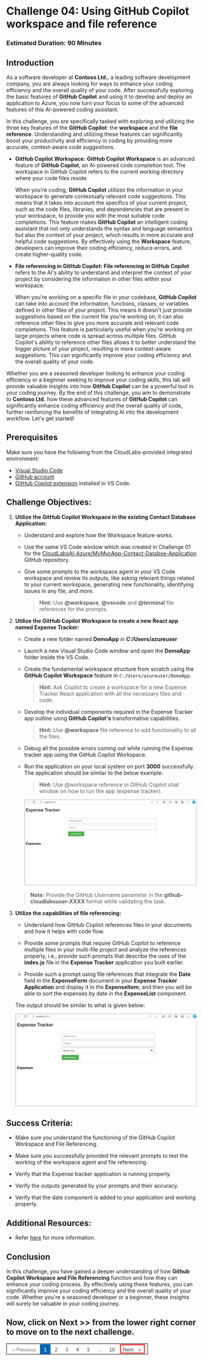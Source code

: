 # Challenge 04: Using GitHub Copilot workspace and file reference

### Estimated Duration: 90 Minutes

## Introduction

As a software developer at **Contoso Ltd.**, a leading software development company, you are always looking for ways to enhance your coding efficiency and the overall quality of your code. After successfully exploring the basic features of **GitHub Copilot** and using it to develop and deploy an application to Azure, you now turn your focus to some of the advanced features of this AI-powered coding assistant.

In this challenge, you are specifically tasked with exploring and utilizing the three key features of the **GitHub Copilot**: the **workspace** and the **file reference**. Understanding and utilizing these features can significantly boost your productivity and efficiency in coding by providing more accurate, context-aware code suggestions.

- **GitHub Copilot Workspace:** **GitHub Copilot Workspace** is an advanced feature of **GitHub Copilot**, an AI-powered code completion tool. The workspace in GitHub Copilot refers to the current working directory where your code files reside.

   When you're coding, **GitHub Copilot** utilizes the information in your workspace to generate contextually relevant code suggestions. This means that it takes into account the specifics of your current project, such as the code files, libraries, and dependencies that are present in your workspace, to provide you with the most suitable code completions. This feature makes **GitHub Copilot** an intelligent coding assistant that not only understands the syntax and language semantics but also the context of your project, which results in more accurate and helpful code suggestions.
   By effectively using the **Workspace** feature, developers can improve their coding efficiency, reduce errors, and create higher-quality code.

- **File referencing in GitHub Copilot:** **File referencing in GitHub Copilot** refers to the AI's ability to understand and interpret the context of your project by considering the information in other files within your workspace.

   When you're working on a specific file in your codebase, **GitHub Copilot** can take into account the information, functions, classes, or variables defined in other files of your project. This means it doesn't just provide suggestions based on the current file you're working on; it can also reference other files to give you more accurate and relevant code completions. This feature is particularly useful when you're working on large projects where code is spread across multiple files. GitHub Copilot's ability to reference other files allows it to better understand the bigger picture of your project, resulting in more context-aware suggestions. This can significantly improve your coding efficiency and the overall quality of your code.

Whether you are a seasoned developer looking to enhance your coding efficiency or a beginner seeking to improve your coding skills, this lab will provide valuable insights into how **GitHub Copilot** can be a powerful tool in your coding journey. By the end of this challenge, you aim to demonstrate to **Contoso Ltd.** how these advanced features of **GitHub Copilot** can significantly enhance coding efficiency and the overall quality of code, further reinforcing the benefits of integrating AI into the development workflow. Let's get started!

## Prerequisites

Make sure you have the following from the CloudLabs-provided integrated environment:

- [Visual Studio Code](https://code.visualstudio.com/)
- [GitHub account](https://github.com/)
- [GitHub Copilot extension](https://marketplace.visualstudio.com/items?itemName=GitHub.copilot) installed in VS Code.

## Challenge Objectives:

1. **Utilize the GitHub Copilot Workspace in the existing Contact Database Application:**

   - Understand and explore how the Workspace feature works.

   - Use the same VS Code window which was created in Challenge 01 for the [CloudLabsAI-Azure/MyMvcApp-Contact-Databse-Application](https://github.com/CloudLabsAI-Azure/MyMvcApp-Contact-Databse-Application) GitHub repository.

   - Give some prompts to the workspace agent in your VS Code workspace and review its outputs, like asking relevant things related to your current workspace, generating new functionality, identifying issues in any file, and more.
     
     >**Hint:** Use **@workspace**, **@vscode** and **@terminal** file references for the prompts.

2. **Utilize the GitHub Copilot Workspace to create a new React app named Expense Tracker:**

   - Create a new folder named **DemoApp** in **C:/Users/azureuser**

   - Launch a new Visual Studio Code window and open the **DemoApp** folder inside the VS Code.

   - Create the fundamental workspace structure from scratch using the **GitHub Copilot Workspace** feature in `C:/Users/azureuser/DemoApp`.
     
     >**Hint:** Ask Copilot to create a workspace for a new Expense Tracker React application with all the necessary files and code.

   - Develop the individual components required in the Expense Tracker app outline using **GitHub Copilot's** transformative capabilities.
     
     >**Hint:** Use **@workspace** file reference to add functionality to all the files.

   - Debug all the possible errors coming out while running the Expense tracker app using the GitHub Copilot Workspace.

   - Run the application on your local system on port **3000** successfully. The application should be similar to the below example:

     > **Hint:** Use @workspace reference in GitHub Copilot chat window on how to run the app (expense tracker).

      ![](../../media/app-working.png)

      <validation step="76e12adb-fdce-4aea-a013-b0f721a72995" />

      <validation step="2458065d-db29-4909-a6a8-6be48c96d04b" />

   >**Note:** Provide the GitHub Username parameter in the **github-cloudlabsuser-XXXX** format while validating the task.


3. **Utilize the capabilities of file referencing:**

      - Understand how GitHub Copilot references files in your documents and how it helps with code flow.

      - Provide some prompts that require GitHub Copilot to reference multiple files in your multi-file project and analyze the references properly, i.e., provide such prompts that describe the uses of the **index.js** file in the **Expense Tracker** application you built earlier.

      - Provide such a prompt using file references that integrate the **Date** field in the **ExpenseForm** document in your **Expense Tracker Application** and display it in the **ExpenseItem**, and then you will be able to sort the expenses by date in the **ExpenseList** component.

      The output should be similar to what is given below:

      ![](../../media/app-working-date.png)

## Success Criteria:

- Make sure you understand the functioning of the GitHub Copilot Workspace and File Referencing.

- Make sure you successfully provided the relevant prompts to test the working of the workspace agent and file referencing.

- Verify that the Expense tracker application is running properly.

- Verify the outputs generated by your prompts and their accuracy.

- Verify that the date component is added to your application and working properly.

## Additional Resources:

- Refer [here](https://githubnext.com/projects/copilot-workspace/) for more information.

## Conclusion

In this challenge, you have gained a deeper understanding of how **Github Copilot Workspace and File Referencing** function and how they can enhance your coding process. By effectively using these features, you can significantly improve your coding efficiency and the overall quality of your code. Whether you're a seasoned developer or a beginner, these insights will surely be valuable in your coding journey.

## Now, click on Next >> from the lower right corner to move on to the next challenge.

   ![](../../media/next-page.png)




